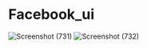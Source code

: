 # Facebook_ui

![Screenshot (731)](https://github.com/N-Mohammed-Swalih/Facebook_ui/assets/137269292/167e3406-ddaf-4002-813c-f7f71a42a8c6)
![Screenshot (732)](https://github.com/N-Mohammed-Swalih/Facebook_ui/assets/137269292/251b2bf4-9533-42ee-ae62-a6390eab5c8e)
